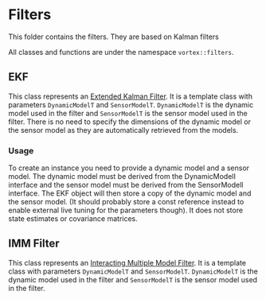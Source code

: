 # Filters
This folder contains the filters. They are based on Kalman filters

All classes and functions are under the namespace `vortex::filters`.

## EKF
This class represents an [Extended Kalman Filter](https://en.wikipedia.org/wiki/Extended_Kalman_filter). It is a template class with parameters `DynamicModelT` and `SensorModelT`. `DynamicModelT` is the dynamic model used in the filter and `SensorModelT` is the sensor model used in the filter. There is no need to specify the dimensions of the dynamic model or the sensor model as they are automatically retrieved from the models.

### Usage
To create an instance you need to provide a dynamic model and a sensor model. The dynamic model must be derived from the DynamicModelI interface and the sensor model must be derived from the SensorModelI interface. The EKF object will then store a copy of the dynamic model and the sensor model. (It should probably store a const reference instead to enable external live tuning for the parameters though). It does not store state estimates or covariance matrices.

## IMM Filter
This class represents an [Interacting Multiple Model Filter](https://github.com/rlabbe/Kalman-and-Bayesian-Filters-in-Python/blob/master/14-Adaptive-Filtering.ipynb). It is a template class with parameters `DynamicModelT` and `SensorModelT`. `DynamicModelT` is the dynamic model used in the filter and `SensorModelT` is the sensor model used in the filter.